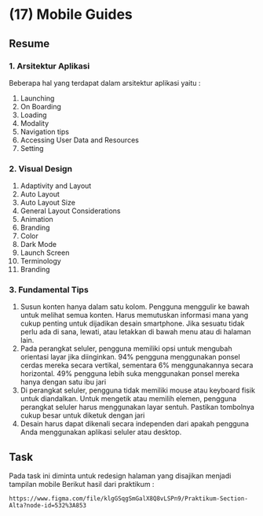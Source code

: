 <h1>(17) Mobile Guides</h1>

<h2>Resume</h2>
<h3>1.  Arsitektur Aplikasi</h3>
    <p>Beberapa hal yang terdapat dalam arsitektur aplikasi yaitu :</p>
    <ol>
        <li>Launching</li>
        <li>On Boarding</li>
        <li>Loading</li>
        <li>Modality</li>
        <li>Navigation tips</li>
        <li>Accessing User Data and Resources</li>
        <li>Setting</li>
    </ol>
<h3>2. Visual Design</h3>
    <ol>
        <li>Adaptivity and Layout</li>
        <li>Auto Layout</li>
        <li>Auto Layout Size</li>
        <li>General Layout Considerations</li>
        <li>Animation</li>
        <li>Branding</li>
        <li>Color</li>
        <li>Dark Mode</li>
        <li>Launch Screen</li>
        <li>Terminology</li>
        <li>Branding</li>
    </ol>
<h3>3. Fundamental Tips</h3>
    <ol>
        <li>Susun konten hanya dalam satu kolom. Pengguna menggulir ke bawah untuk melihat semua konten. Harus memutuskan informasi mana yang cukup penting untuk dijadikan desain smartphone. Jika sesuatu tidak perlu ada di sana, lewati, atau letakkan di bawah menu atau di halaman lain.</li>
        <li>Pada perangkat seluler, pengguna memiliki opsi untuk mengubah orientasi layar jika diinginkan. 94% pengguna menggunakan ponsel cerdas mereka secara vertikal, sementara 6% menggunakannya secara horizontal. 49% pengguna lebih suka menggunakan ponsel mereka hanya dengan satu ibu jari</li>
        <li>Di perangkat seluler, pengguna tidak memiliki mouse atau keyboard fisik untuk diandalkan. Untuk mengetik atau memilih elemen, pengguna perangkat seluler harus menggunakan layar sentuh. Pastikan tombolnya cukup besar untuk diketuk dengan jari</li>
        <li>Desain harus dapat dikenali secara independen dari apakah pengguna Anda menggunakan aplikasi seluler atau desktop.</li>
    </ol>

<h2>Task</h2>
<p>
    Pada task ini diminta untuk redesign halaman yang disajikan menjadi tampilan mobile
    Berikut hasil dari praktikum :
    
    https://www.figma.com/file/klgGSqgSmGalX8Q8vLSPn9/Praktikum-Section-Alta?node-id=532%3A853
</p>
